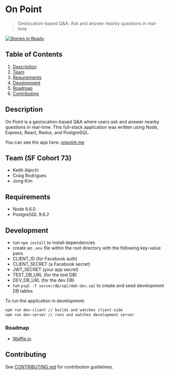 # On Point

> Geolocation-based Q&A. Ask and answer nearby questions in real-time

[![Stories in Ready](https://badge.waffle.io/canorouscrocodiles/thesis.svg?label=ready&title=Ready)](http://waffle.io/canorouscrocodiles/thesis)



## Table of Contents

1. [Description](#description)
1. [Team](#team)
1. [Requirements](#requirements)
1. [Development](#development)
1. [Roadmap](#roadmap)
1. [Contributing](#contributing)

## Description

On Point is a geolocation-based Q&A where users ask and answer nearby questions in real-time. This full-stack application was written using Node, Express, React, Redux, and PostgreSQL.

You can see the app here: [onpoint.me](onpoint.me)

## Team (SF Cohort 73)

  - Keith Alpichi
  - Craig Rodrigues
  - Jong Kim

## Requirements

- Node 6.6.0
- PostgreSQL 9.6.2

## Development

- run `npm install` to install dependencies
- create an `.env` file within the root directory with the following key-value pairs
 - CLIENT_ID (for Facebook auth)
 - CLIENT_SECRET (a Facebook secret)
 - JWT_SECRET (your app secret)
 - TEST_DB_URL (for the test DB)
 - DEV_DB_URL (for the dev DB)
- run `psql -f server/db/sql/deb-dev.sql` to create and seed development DB tables

To run the application in development:

```sh
npm run dev-client // builds and watches client-side
npm run dev-server // runs and watches development server
```

### Roadmap

- [Waffle.io](http://waffle.io/canorouscrocodiles/thesis)

## Contributing

See [CONTRIBUTING.md](CONTRIBUTING.md) for contribution guidelines.
